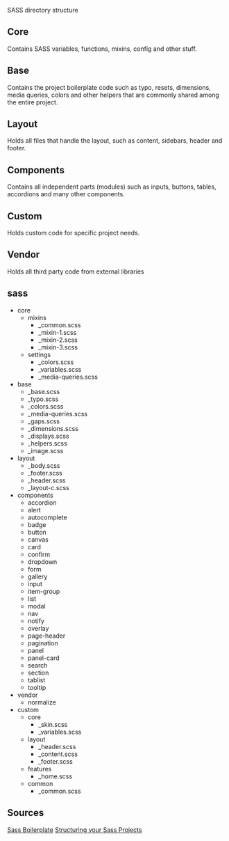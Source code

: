 SASS directory structure
## Core
Contains SASS variables, functions, mixins, config and other stuff.
## Base
Contains the project boilerplate code such as typo, resets, dimensions, media queries, colors and other helpers that are commonly shared among the entire project.
## Layout
Holds all files that handle the layout, such as content, sidebars, header and footer.
## Components
Contains all independent parts (modules) such as inputs, buttons, tables, accordions and many other components. 
## Custom
Holds custom code for specific project needs.
## Vendor
Holds all third party code from external libraries

## sass
- core
   - mixins
      - _common.scss
      - _mixin-1.scss
      - _mixin-2.scss
      - _mixin-3.scss
   - settings
      - _colors.scss
      - _variables.scss
      - _media-queries.scss
- base
   - _base.scss
   - _typo.scss
   - _colors.scss
   - _media-queries.scss
   - _gaps.scss
   - _dimensions.scss
   - _displays.scss
   - _helpers.scss
   - _image.scss
- layout
   - _body.scss
   - _footer.scss
   - _header.scss
   - _layout-c.scss
- components
   - accordion
   - alert
   - autocomplete
   - badge
   - button
   - canvas
   - card
   - confirm
   - dropdown
   - form
   - gallery
   - input
   - item-group
   - list
   - modal
   - nav
   - notify
   - overlay
   - page-header
   - pagination
   - panel
   - panel-card
   - search
   - section
   - tablist
   - tooltip
- vendor
   - normalize
- custom
   - core
      - _skin.scss
      - _variables.scss
   - layout
      - _header.scss
      - _content.scss
      - _footer.scss
   - features
      - _home.scss
   - common
      - _common.scss


## Sources
[Sass Boilerplate](https://github.com/HugoGiraudel/sass-boilerplate)
[Structuring your Sass Projects](https://itnext.io/structuring-your-sass-projects-c8d41fa55ed4)